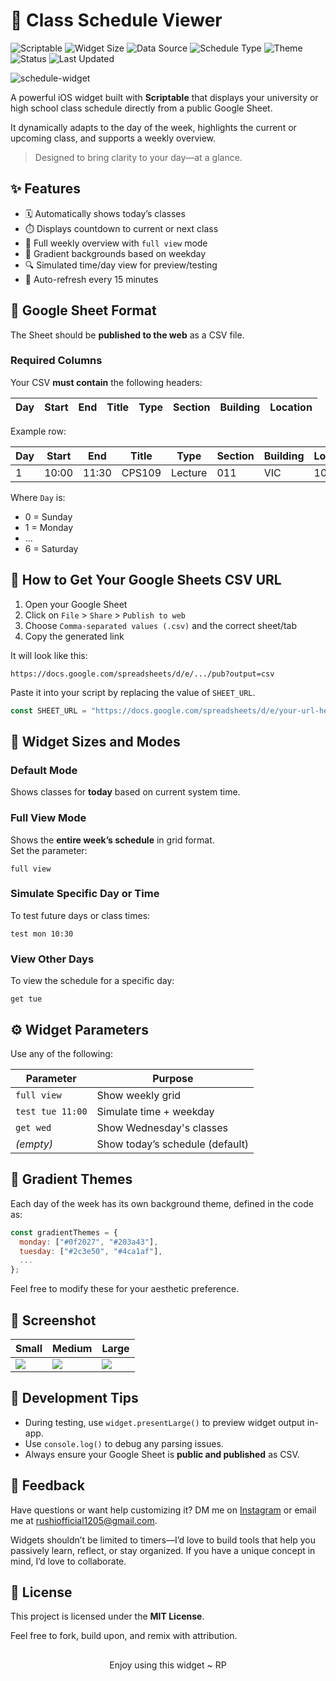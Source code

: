 # 📅 Class Schedule Viewer
![Scriptable](https://img.shields.io/badge/Scriptable-Compatible-purple)
![Widget Size](https://img.shields.io/badge/Supports-Small%2C%20Medium%2C%20Large-blue)
![Data Source](https://img.shields.io/badge/Data-Google%20Sheets-brightgreen)
![Schedule Type](https://img.shields.io/badge/Schedule-Dynamic%20Class%20View-lightgrey)
![Theme](https://img.shields.io/badge/Theme-Gradient%20by%20Weekday-9cf)
![Status](https://img.shields.io/badge/Status-Stable-brightgreen)
![Last Updated](https://img.shields.io/badge/Updated-June%202025-yellow)

![schedule-widget](https://user-images.githubusercontent.com/your-image-here.png)

A powerful iOS widget built with **Scriptable** that displays your university or high school class schedule directly from a public Google Sheet.  

It dynamically adapts to the day of the week, highlights the current or upcoming class, and supports a weekly overview.

> Designed to bring clarity to your day—at a glance.

## ✨ Features

- 🗓️ Automatically shows today’s classes
- ⏱️ Displays countdown to current or next class
- 📅 Full weekly overview with `full view` mode
- 🌈 Gradient backgrounds based on weekday
- 🔍 Simulated time/day view for preview/testing
- 🔄 Auto-refresh every 15 minutes


## 📂 Google Sheet Format

The Sheet should be **published to the web** as a CSV file.

### Required Columns

Your CSV **must contain** the following headers:

| Day | Start | End | Title | Type | Section | Building | Location |
|-----|-------|-----|-------|------|---------|----------|----------|

Example row:

| Day | Start | End | Title | Type | Section | Building | Location |
|-----|-------|-----|-------|------|---------|----------|----------|
| 1   | 10:00 | 11:30 | CPS109 | Lecture | 011 | VIC | 105 |

Where `Day` is:
- 0 = Sunday
- 1 = Monday
- ...
- 6 = Saturday


## 🔗 How to Get Your Google Sheets CSV URL

1. Open your Google Sheet
2. Click on `File` > `Share` > `Publish to web`
3. Choose `Comma-separated values (.csv)` and the correct sheet/tab
4. Copy the generated link

It will look like this:

```
https://docs.google.com/spreadsheets/d/e/.../pub?output=csv
```

Paste it into your script by replacing the value of `SHEET_URL`.

```js
const SHEET_URL = "https://docs.google.com/spreadsheets/d/e/your-url-here/pub?output=csv";
```

## 📏 Widget Sizes and Modes

### Default Mode

Shows classes for **today** based on current system time.

### Full View Mode

Shows the **entire week’s schedule** in grid format.  
Set the parameter:

```
full view
```

### Simulate Specific Day or Time

To test future days or class times:

```
test mon 10:30
```

### View Other Days

To view the schedule for a specific day:

```
get tue
```


## ⚙️ Widget Parameters

Use any of the following:

| Parameter        | Purpose                              |
|------------------|--------------------------------------|
| `full view`      | Show weekly grid                     |
| `test tue 11:00` | Simulate time + weekday              |
| `get wed`        | Show Wednesday's classes             |
| *(empty)*        | Show today’s schedule (default)      |


## 🎨 Gradient Themes

Each day of the week has its own background theme, defined in the code as:

```js
const gradientThemes = {
  monday: ["#0f2027", "#203a43"],
  tuesday: ["#2c3e50", "#4ca1af"],
  ...
};
```

Feel free to modify these for your aesthetic preference.


## 📸 Screenshot

| Small                     | Medium                     | Large                     |
|---------------------------|----------------------------|---------------------------|
| ![](./screenshots/small.png) | ![](./screenshots/medium.png) | ![](./screenshots/large.png) |


## 🧪 Development Tips

- During testing, use `widget.presentLarge()` to preview widget output in-app.
- Use `console.log()` to debug any parsing issues.
- Always ensure your Google Sheet is **public and published** as CSV.


## 🙌 Feedback

Have questions or want help customizing it? DM me on [Instagram](https://www.instagram.com/the.tirth12) or email me at <rushiofficial1205@gmail.com>.

Widgets shouldn’t be limited to timers—I’d love to build tools that help you passively learn, reflect, or stay organized. If you have a unique concept in mind, I’d love to collaborate.

## 📜 License

This project is licensed under the **MIT License**.

Feel free to fork, build upon, and remix with attribution.

##

<p align="center">
Enjoy using this widget ~ RP
</p>
